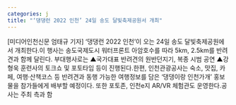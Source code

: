 ```yaml
---
categories: j
title: "‘댕댕런 2022 인천’ 24일 송도 달빛축제공원서 개최"
---
```

[미디어인천신문 엄태규 기자] ‘댕댕런 2022 인천’이 오는 24일 송도 달빛축제공원에서 개최한다.이 행사는 송도국제도시 워터프론트 아암호수를 따라 5km, 2.5km를 반려견과 함께 달린다. 부대행사로는 ▲국가대표 반려견의 원반던지기, 복종 시범 공연 ▲강형욱 훈련사의 토크쇼 및 포토타임 등이 진행된다.한편, 인천관광공사는 숙소, 맛집, 카페, 여행·산책코스 등 반려견과 동행 가능한 여행정보를 담은 ‘댕댕이랑 인천가개’ 홍보물을 참가들에게 배부할 예정이다. 또한 포토존, 인천e지 AR/VR 체험관도 운영한다.공사는 주최 측과 함
